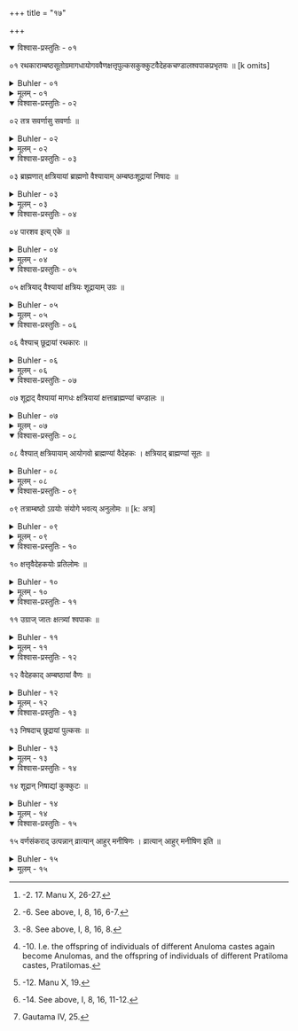 +++
title = "१७"

+++

<details open><summary>विश्वास-प्रस्तुतिः - ०१</summary>

०१  रथकाराम्बष्ठसूतोग्रमागधायोगववैणक्षत्तृपुल्कसकुक्कुटवैदेहकचण्डालश्वपाकप्रभृतयः ॥ [k omits]
</details>

<details><summary>Buhler - ०१</summary>

1. The Rathakāra (carpenter), the Ambaṣṭha, the Sūta (charioteer), the Ugra, the Māgadha, the Āyogava, the Vaiṇa, the Kṣattṛ, the Pulkasa, the Kukkuṭa, the Vaidehaka, the Caṇḍāla, and so forth, [^1] 


[^1]:  -2. 17. Manu X, 26-27.
</details>

<details><summary>मूलम् - ०१</summary>

०१  रथकाराम्बष्ठसूतोग्रमागधायोगववैणक्षत्तृपुल्कसकुक्कुटवैदेहकचण्डालश्वपाकप्रभृतयः ॥ [k omits]
</details>

<details open><summary>विश्वास-प्रस्तुतिः - ०२</summary>

०२  तत्र सवर्णासु सवर्णाः ॥
</details>

<details><summary>Buhler - ०२</summary>

2. Among these, sons of equal caste (spring) from women of equal caste.
</details>

<details><summary>मूलम् - ०२</summary>

०२  तत्र सवर्णासु सवर्णाः ॥
</details>

<details open><summary>विश्वास-प्रस्तुतिः - ०३</summary>

०३  ब्राह्मणात् क्षत्रियायां ब्राह्मणो वैश्यायाम् अम्बष्ठःशूद्रायां निषादः ॥
</details>

<details><summary>Buhler - ०३</summary>

3. A Brāhmaṇa (begets) on a female of the Kṣatriya caste a Brāhmaṇa, on a female of the Vaiśya caste an Ambaṣṭha, on a female of the Śūdra caste a Niṣāda, [^2] 


[^2]:  -6. See above, I, 8, 16, 6-7.
</details>

<details><summary>मूलम् - ०३</summary>

०३  ब्राह्मणात् क्षत्रियायां ब्राह्मणो वैश्यायाम् अम्बष्ठःशूद्रायां निषादः ॥
</details>

<details open><summary>विश्वास-प्रस्तुतिः - ०४</summary>

०४  पारशव इत्य् एके ॥
</details>

<details><summary>Buhler - ०४</summary>

4. (According to) some a Pāraśava.
</details>

<details><summary>मूलम् - ०४</summary>

०४  पारशव इत्य् एके ॥
</details>

<details open><summary>विश्वास-प्रस्तुतिः - ०५</summary>

०५  क्षत्रियाद् वैश्यायां क्षत्रियः शूद्रायाम् उग्रः ॥
</details>

<details><summary>Buhler - ०५</summary>

5. A Kṣatriya (begets) on a female of the Vaiśya caste a Kṣatriya, on a female of the Śūdra caste an Ugra.
</details>

<details><summary>मूलम् - ०५</summary>

०५  क्षत्रियाद् वैश्यायां क्षत्रियः शूद्रायाम् उग्रः ॥
</details>

<details open><summary>विश्वास-प्रस्तुतिः - ०६</summary>

०६  वैश्याच् छूद्रायां रथकारः ॥
</details>

<details><summary>Buhler - ०६</summary>

6. A Vaiśya (begets) on a female of the Śūdra caste a Rathakāra.
</details>

<details><summary>मूलम् - ०६</summary>

०६  वैश्याच् छूद्रायां रथकारः ॥
</details>

<details open><summary>विश्वास-प्रस्तुतिः - ०७</summary>

०७  शूद्राद् वैश्यायां मागधः क्षत्रियायां क्षत्ताब्राह्मण्यां चण्डालः ॥
</details>

<details><summary>Buhler - ०७</summary>

7. A Śūdra begets on a female of the Vaiśya caste a Māgadha, on a female of the Kṣatriya caste a Kṣattṛ, but on a female of the Brāhmaṇa caste a Caṇḍāla. [^3] 


[^3]:  -8. See above, I, 8, 16, 8.
</details>

<details><summary>मूलम् - ०७</summary>

०७  शूद्राद् वैश्यायां मागधः क्षत्रियायां क्षत्ताब्राह्मण्यां चण्डालः ॥
</details>

<details open><summary>विश्वास-प्रस्तुतिः - ०८</summary>

०८  वैश्यात् क्षत्रियायाम् आयोगवो ब्राह्मण्यां वैदेहकः । क्षत्रियाद् ब्राह्मण्यां सूतः ॥
</details>

<details><summary>Buhler - ०८</summary>

8. A Vaiśya begets on a female of the Kṣatriya caste an Āyogava, on a female of the Brāhmaṇa caste a Sūta.
</details>

<details><summary>मूलम् - ०८</summary>

०८  वैश्यात् क्षत्रियायाम् आयोगवो ब्राह्मण्यां वैदेहकः । क्षत्रियाद् ब्राह्मण्यां सूतः ॥
</details>

<details open><summary>विश्वास-प्रस्तुतिः - ०९</summary>

०९  तत्राम्बष्ठो ऽग्रयोः संयोगे भवत्य् अनुलोमः ॥ [k: अत्र]
</details>

<details><summary>Buhler - ०९</summary>

9. If among these an Ambaṣṭha (male) and an Ugra (female) unite, (their son) will be born in the direct order of the castes (Anuloma). [^4] 


[^4]:  -10. I.e. the offspring of individuals of different Anuloma castes again become Anulomas, and the offspring of individuals of different Pratiloma castes, Pratilomas.
</details>

<details><summary>मूलम् - ०९</summary>

०९  तत्राम्बष्ठो ऽग्रयोः संयोगे भवत्य् अनुलोमः ॥ [k: अत्र]
</details>

<details open><summary>विश्वास-प्रस्तुतिः - १०</summary>

१०  क्षत्तृवैदेहकयोः प्रतिलोमः ॥
</details>

<details><summary>Buhler - १०</summary>

10. If a Kṣattṛ (male) and a Vaidehaka (female) unite, (their son will be) born against the order of the castes (Pratiloma).
</details>

<details><summary>मूलम् - १०</summary>

१०  क्षत्तृवैदेहकयोः प्रतिलोमः ॥
</details>

<details open><summary>विश्वास-प्रस्तुतिः - ११</summary>

११  उग्राज् जातः क्षत्त्र्यां श्वपाकः ॥
</details>

<details><summary>Buhler - ११</summary>

11. An Ugra (begets) on a female of the Kṣattṛ caste a Śvapāka, [^5] 


[^5]:  -12. Manu X, 19.
</details>

<details><summary>मूलम् - ११</summary>

११  उग्राज् जातः क्षत्त्र्यां श्वपाकः ॥
</details>

<details open><summary>विश्वास-प्रस्तुतिः - १२</summary>

१२  वैदेहकाद् अम्बष्ठायां वैणः ॥
</details>

<details><summary>Buhler - १२</summary>

12. A Vaidehaka on a female of the Ambaṣṭha caste a Vaiṇa,
</details>

<details><summary>मूलम् - १२</summary>

१२  वैदेहकाद् अम्बष्ठायां वैणः ॥
</details>

<details open><summary>विश्वास-प्रस्तुतिः - १३</summary>

१३  निषदाच् छूद्रायां पुल्कसः ॥
</details>

<details><summary>Buhler - १३</summary>

13. A Niṣāda on a female of the Śūdra caste a Pulkasa, [^6] 


[^6]:  -14. See above, I, 8, 16, 11-12.
</details>

<details><summary>मूलम् - १३</summary>

१३  निषदाच् छूद्रायां पुल्कसः ॥
</details>

<details open><summary>विश्वास-प्रस्तुतिः - १४</summary>

१४  शूद्रान् निषाद्यां कुक्कुटः ॥
</details>

<details><summary>Buhler - १४</summary>

14. A Śūdra on a female of the Niṣāda caste a Kukkuṭaka.
</details>

<details><summary>मूलम् - १४</summary>

१४  शूद्रान् निषाद्यां कुक्कुटः ॥
</details>

<details open><summary>विश्वास-प्रस्तुतिः - १५</summary>

१५  वर्णसंकराद् उत्पन्नान् व्रात्यान् आहुर् मनीषिणः । व्रात्यान् आहुर् मनीषिण इति ॥
</details>

<details><summary>Buhler - १५</summary>

15. The wise declare those sprung from an inter-mixture of the castes to be Vrātyas. [^7] 


[^7]:  Gautama IV, 25.
</details>

<details><summary>मूलम् - १५</summary>

१५  वर्णसंकराद् उत्पन्नान् व्रात्यान् आहुर् मनीषिणः । व्रात्यान् आहुर् मनीषिण इति ॥
</details>
